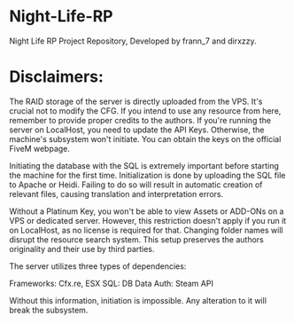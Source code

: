 # Night-Life-RP
Night Life RP Project Repository, Developed by frann_7 and dirxzzy.

# Disclaimers: 

The RAID storage of the server is directly uploaded from the VPS. It's crucial not to modify the CFG. If you intend to use any resource from here, remember to provide proper credits to the authors.
If you're running the server on LocalHost, you need to update the API Keys. Otherwise, the machine's subsystem won't initiate. You can obtain the keys on the official FiveM webpage.

Initiating the database with the SQL is extremely important before starting the machine for the first time. Initialization is done by uploading the SQL file to Apache or Heidi. Failing to do so will result in automatic creation of relevant files, causing translation and interpretation errors.

Without a Platinum Key, you won't be able to view Assets or ADD-ONs on a VPS or dedicated server. However, this restriction doesn't apply if you run it on LocalHost, as no license is required for that.
Changing folder names will disrupt the resource search system. This setup preserves the authors originality and their use by third parties.

The server utilizes three types of dependencies:

Frameworks: Cfx.re, ESX
SQL: DB Data
Auth: Steam API

Without this information, initiation is impossible. Any alteration to it will break the subsystem.
